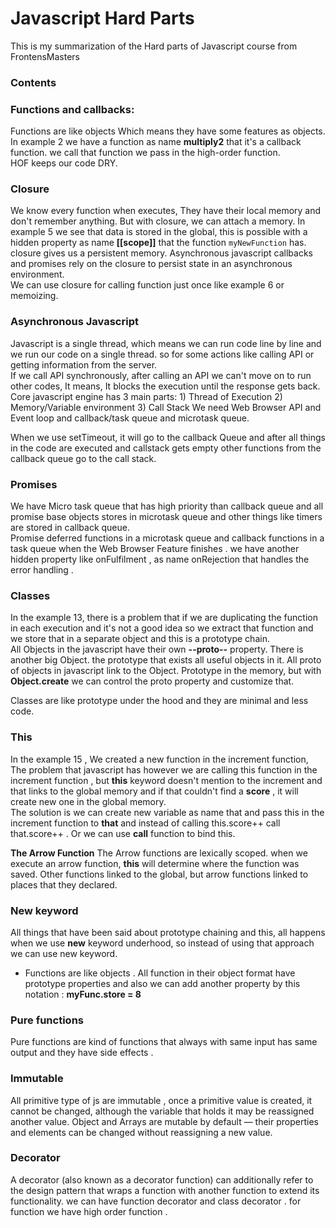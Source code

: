 # Javascript Hard Parts
This is my summarization of the Hard parts of Javascript course from FrontensMasters

### Contents

### Functions and callbacks:

Functions are like objects Which means they have some features as objects.
In example 2 we have a function as name **multiply2** that it's a callback function. we call that function we pass in the high-order function. <br />
HOF keeps our code DRY.

### Closure
We know every function when executes, They have their local memory and don't remember anything. But with closure, we can attach a memory.
In example 5 we see that data is stored in the global, this is possible with a hidden property as name **[[scope]]** that the function `myNewFunction` has. closure gives us a persistent memory. Asynchronous javascript callbacks and promises rely on the closure to persist state in an asynchronous environment. <br />
We can use closure for calling function just once like example 6 or memoizing.

### Asynchronous Javascript
Javascript is a single thread, which means we can run code line by line and we run our code on a single thread.
so for some actions like calling API or getting information from the server. <br />
If we call API synchronously, after calling an API we can't move on to run other codes, It means, It blocks the execution until the response gets back. <br />
Core javascript engine has 3 main parts: 1) Thread of Execution 2) Memory/Variable environment 3) Call Stack
We need Web Browser API and Event loop and callback/task queue and microtask queue. <br />

When we use setTimeout, it will go to the callback Queue and after all things in the code are executed and callstack gets empty other functions from the callback queue go to the call stack.

### Promises
We have Micro task queue that has high priority than callback queue and all promise base objects stores in microtask queue
and other things like timers are stored in callback queue. <br />
Promise deferred functions in a microtask queue and callback functions in a task queue when the Web Browser Feature finishes .
we have another hidden property like onFulfilment , as name onRejection that handles the error handling .
 
### Classes 

In the example 13, there is a problem that if we are duplicating the function in each execution and it's not a good idea so we extract that function and we store that in a separate object and this is a prototype chain. <br />
All Objects in the javascript have their own **--proto--** property. There is another big Object. the prototype that exists all useful objects in it. 
All proto of objects in javascript link to the Object. Prototype in the memory, but with **Object.create** we can control the proto property and customize that. <br />

Classes are like prototype under the hood and they are minimal and less code.
### This 
In the example 15 , We created a new function in the increment function, The problem that javascript has however we are calling this function in the increment function , but **this** keyword doesn't mention to the increment and that links to the global memory and if that couldn't find a **score** , it will create new one in the global memory. <br />
The solution is we can create new variable as name that and pass this in the increment function to **that** and instead of calling this.score++ call that.score++ . Or we can use **call** function to bind this. <br />

**The Arrow Function**
The Arrow functions are lexically scoped. when we execute an arrow function, **this** will determine where the function was saved. Other functions linked to the global, but arrow functions linked to places that they declared. <br />

### New keyword
All things that have been said about prototype chaining and this, all happens when we use **new** keyword underhood, so instead of using that approach we can use new keyword.

* Functions are like objects . All function in their object format have prototype properties and also we can add another property by this notation : **myFunc.store = 8**


### Pure functions 
Pure functions are kind of functions that always with same input has same output and they have side effects . 

### Immutable
All primitive type of js are immutable , once a primitive value is created, it cannot be changed, although the variable that holds it may be reassigned another value. Object and Arrays are mutable by default — their properties and elements can be changed without reassigning a new value.

### Decorator 
A decorator (also known as a decorator function) can additionally refer to the design pattern that wraps a function with another function to extend its functionality.
we can have function decorator and class decorator . for function we have high order function . 